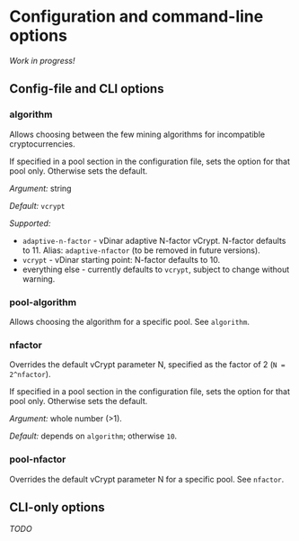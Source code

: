 # Configuration and command-line options

*Work in progress!*


## Config-file and CLI options

### algorithm

Allows choosing between the few mining algorithms for incompatible
cryptocurrencies.

If specified in a pool section in the configuration file, sets the
option for that pool only. Otherwise sets the default.

*Argument:* string

*Default:* `vcrypt`

*Supported:*

* `adaptive-n-factor` - vDinar adaptive N-factor vCrypt.
  N-factor defaults to 11. Alias: `adaptive-nfactor` (to be removed
  in future versions).
* `vcrypt` - vDinar starting point: N-factor defaults to 10.
* everything else - currently defaults to `vcrypt`, subject to change
  without warning.


### pool-algorithm

Allows choosing the algorithm for a specific pool. See `algorithm`.


### nfactor

Overrides the default vCrypt parameter N, specified as the factor of 2
(`N = 2^nfactor`).

If specified in a pool section in the configuration file, sets the
option for that pool only. Otherwise sets the default.

*Argument:* whole number (>1).

*Default:* depends on `algorithm`; otherwise `10`.


### pool-nfactor

Overrides the default vCrypt parameter N for a specific pool.
See `nfactor`.


## CLI-only options

*TODO*
